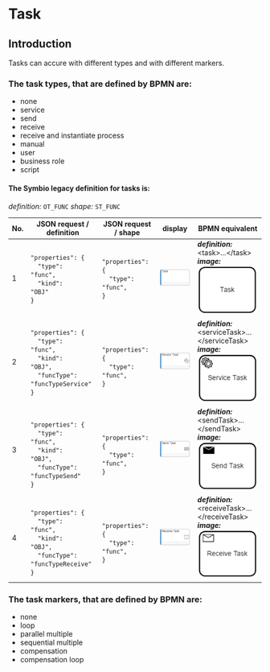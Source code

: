 # Task

## Introduction

Tasks can accure with different types and with different markers.

### The task types, that are defined by BPMN are:
- none
- service
- send
- receive
- receive and instantiate process
- manual
- user
- business role
- script

#### The Symbio legacy definition for tasks is:
*definition:* <code>OT_FUNC</code>
*shape:* <code>ST_FUNC</code>

| No. | JSON request / definition | JSON request / shape | display | BPMN equivalent |
|-----|---------------------------|----------------------|---------|-----------------|
| 1 | <code>"properties": {</code><br /><code>&nbsp;&nbsp;"type": "func",</code><br /><code>&nbsp;&nbsp;"kind": "OBJ"</code><br /><code>}</code><br /> | <code>"properties": {</code><br /><code>&nbsp;&nbsp;"type": "func",</code><br /><code>}</code><br /> | ![BPMN-serviceTask](media/GRAPHIC-task.png) | ***definition:***<br /></code>&lt;task&gt;...&lt;/task&gt;</code><br />***image:***<br />![BPMN-task](media/BPMN-task.png) |  |
| 2 | <code>"properties": {</code><br /><code>&nbsp;&nbsp;"type": "func",</code><br /><code>&nbsp;&nbsp;"kind": "OBJ",</code><br /><code>&nbsp;&nbsp;"funcType": "funcTypeService"</code><br /><code>}</code><br /> | <br /><code>"properties": {</code><br /><code>&nbsp;&nbsp;"type": "func",</code><br /><code>}</code><br /> | ![BPMN-serviceTask](media/GRAPHIC-serviceTask.png) | ***definition:***<br /></code>&lt;serviceTask&gt;...&lt;/serviceTask&gt;</code><br />***image:***<br />![BPMN-serviceTask](media/BPMN-serviceTask.png) | ditto |
| 3 | <br /><code>"properties": {</code><br /><code>&nbsp;&nbsp;"type": "func",</code><br /><code>&nbsp;&nbsp;"kind": "OBJ",</code><br /><code>&nbsp;&nbsp;"funcType": "funcTypeSend"</code><br /><code>}</code><br /> | <br /><code>"properties": {</code><br /><code>&nbsp;&nbsp;"type": "func",</code><br /><code>}</code><br /> | ![BPMN-sendTask](media/GRAPHIC-sendTask.png) | ***definition:***<br /></code>&lt;sendTask&gt;...&lt;/sendTask&gt;</code><br />***image:***<br />![BPMN-sendTask](media/BPMN-sendTask.png) | ditto |
| 4 | <br /><code>"properties": {</code><br /><code>&nbsp;&nbsp;"type": "func",</code><br /><code>&nbsp;&nbsp;"kind": "OBJ",</code><br /><code>&nbsp;&nbsp;"funcType": "funcTypeReceive"</code><br /><code>}</code><br /> | <br /><code>"properties": {</code><br /><code>&nbsp;&nbsp;"type": "func",</code><br /><code>}</code><br /> | ![BPMN-receiveTask](media/GRAPHIC-receiveTask.png) | ***definition:***<br /></code>&lt;receiveTask&gt;...&lt;/receiveTask&gt;</code><br />***image:***<br />![BPMN-receiveTask](media/BPMN-receiveTask.png) | ditto |

### The task markers, that are defined by BPMN are:
- none
- loop
- parallel multiple
- sequential multiple
- compensation
- compensation loop

